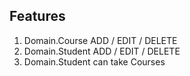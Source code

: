 ## Features
1. Domain.Course ADD / EDIT / DELETE
2. Domain.Student ADD / EDIT / DELETE
3. Domain.Student can take Courses